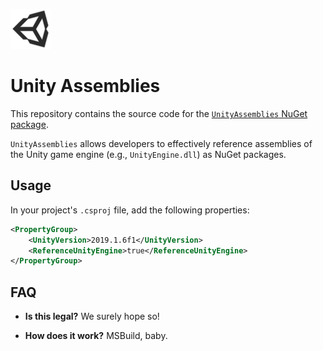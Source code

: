 ![](./icon.png)

# Unity Assemblies

This repository contains the source code for the [`UnityAssemblies` NuGet package](https://www.nuget.org/packages/UnityAssemblies).

`UnityAssemblies` allows developers to effectively reference assemblies of the Unity game engine (e.g., `UnityEngine.dll`) as NuGet packages.

## Usage

In your project's `.csproj` file, add the following properties:

```xml
<PropertyGroup>
    <UnityVersion>2019.1.6f1</UnityVersion>
    <ReferenceUnityEngine>true</ReferenceUnityEngine>
</PropertyGroup>
```

## FAQ

- **Is this legal?** We surely hope so!

- **How does it work?** MSBuild, baby.
